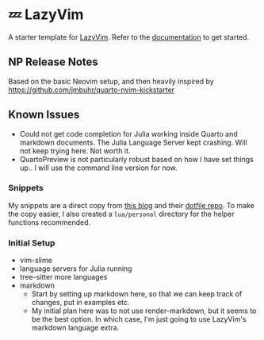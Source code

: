 # 💤 LazyVim

A starter template for [LazyVim](https://github.com/LazyVim/LazyVim).
Refer to the [documentation](https://lazyvim.github.io/installation) to get started.

## NP Release Notes

Based on the basic Neovim setup, and then heavily inspired by
   <https://github.com/jmbuhr/quarto-nvim-kickstarter>

## Known Issues

- Could not get code completion for Julia working inside Quarto and markdown documents. The Julia Language Server
  kept crashing. Will not keep trying here. Not worth it.
- QuartoPreview is not particularly robust based on how I have set things up.. I will use the command line version for now.

### Snippets

My snippets are a direct copy from [this blog](https://ejmastnak.com/tutorials/vim-latex/intro/) and their [dotfile repo](https://github.com/ejmastnak/dotfiles/blob/main/config/nvim/).
To make the copy easier, I also created a `lua/personal` directory for the helper functions recommended.

### Initial Setup

- vim-slime
- language servers for Julia running
- tree-sitter more languages
- markdown
  - Start by setting up markdown here, so that we can keep track of changes, put
    in examples etc.
  - My initial plan here was to not use render-markdown, but it seems to be the best option.
    In which case, I'm just going to use LazyVim's markdown language extra.
